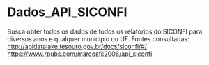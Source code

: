 # Dados_API_SICONFI
Busca obter todos os dados de todos os relatorios do SICONFI para diversos anos e qualquer municipio ou UF.
Fontes consultadas:
http://apidatalake.tesouro.gov.br/docs/siconfi/#/
https://www.rpubs.com/marcosfs2006/api_siconfi
